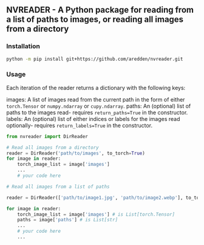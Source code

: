 
## NVREADER - A Python package for reading from a list of paths to images, or reading all images from a directory


### Installation

```bash
python -m pip install git+https://github.com/aredden/nvreader.git
```

### Usage


Each iteration of the reader returns a dictionary with the following keys:

images: A list of images read from the current path in the form of either `torch.Tensor` or `numpy.ndarray` or `cupy.ndarray`.
paths: An (optional) list of paths to the images read- requires `return_paths=True` in the constructor.
labels: An (optional) list of either indices or labels for the images read optionally- requires `return_labels=True` in the constructor.


```python
from nvreader import DirReader

# Read all images from a directory
reader = DirReader('path/to/images', to_torch=True)
for image in reader:
    torch_image_list = image['images']
    ...
    # your code here

# Read all images from a list of paths

reader = DirReader(['path/to/image1.jpg', 'path/to/image2.webp'], to_torch=True, return_paths=True)

for image in reader:
    torch_image_list = image['images'] # is List[torch.Tensor]
    paths = image['paths'] # is List[str]
    ...
    # your code here
    ...
```
